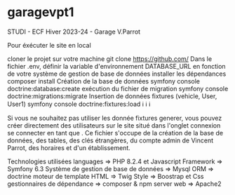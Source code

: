 # garagevpt1

STUDI - ECF Hiver 2023-24  - Garage V.Parrot

Pour éxécuter le site en local

cloner le projet sur votre machine
git clone https://github.com/
Dans le fichier .env, définir la variable d'environnement DATABASE_URL en fonction de votre système de gestion de base de données
installer les dépendances
composer install
Création de la base de données
symfony console doctrine:database:create
exécution du fichier de migration
symfony console doctrine:migrations:migrate
Insertion de données fixtures (vehicle, User, User1)
symfony console doctrine:fixtures:load
ℹ️ ℹ️ ℹ️

Si vous ne souhaitez pas utiliser les donnée fixtures generer, vous pouvez créer directement des utilisateurs sur le site situé dans l'onglet connexion se connecter en tant que . Ce fichier s'occupe de la création de la base de données, des tables, des clés étrangères, du compte admin de Vincent Parrot, des horaires et d'un établissement.


Technologies utilisées
languages => PHP 8.2.4 et Javascript
Framework => Symfony 6.3
Système de gestion de base de données => Mysql
ORM => doctrine
moteur de template HTML => Twig
Style => Boostrap et Css
gestionnaires de dépendance => composer & npm
server web => Apache2
